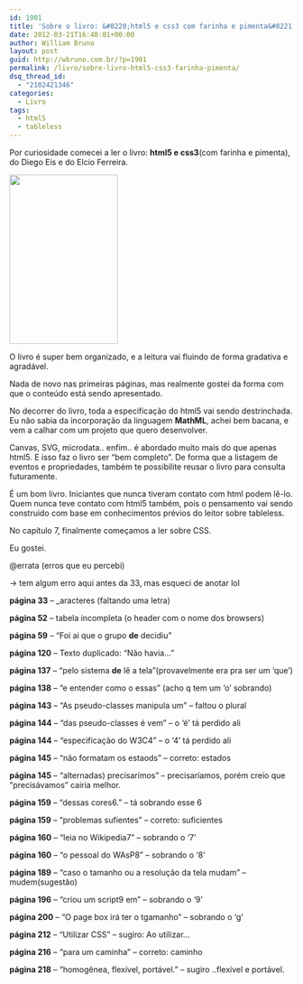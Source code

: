 ```yaml
---
id: 1901
title: 'Sobre o livro: &#8220;html5 e css3 com farinha e pimenta&#8221; &#8211; review'
date: 2012-03-21T16:40:01+00:00
author: William Bruno
layout: post
guid: http://wbruno.com.br/?p=1901
permalink: /livro/sobre-livro-html5-css3-farinha-pimenta/
dsq_thread_id:
  - "2102421346"
categories:
  - Livro
tags:
  - html5
  - tableless
---
```

Por curiosidade comecei a ler o livro: **html5 e css3**(com farinha e pimenta), do Diego Eis e do Elcio Ferreira.
  
[<img class="aligncenter size-medium wp-image-1902" title="320" src="http://wbruno.com.br/wp-content/uploads/2012/03/320-192x300.jpg" alt="" width="192" height="300" srcset="http://wbruno.com.br/wp-content/uploads/2012/03/320-192x300.jpg 192w, http://wbruno.com.br/wp-content/uploads/2012/03/320.jpg 205w" sizes="(max-width: 192px) 100vw, 192px" />](http://wbruno.com.br/wp-content/uploads/2012/03/320.jpg)
  
<!--more-->


  
O livro é super bem organizado, e a leitura vai fluindo de forma gradativa e agradável.
  
Nada de novo nas primeiras páginas, mas realmente gostei da forma com que o conteúdo está sendo apresentado.

No decorrer do livro, toda a especificação do html5 vai sendo destrinchada. Eu não sabia da incorporação da linguagem **MathML**, achei bem bacana, e vem a calhar com um projeto que quero desenvolver.

Canvas, SVG, microdata.. enfim.. é abordado muito mais do que apenas html5. E isso faz o livro ser &#8220;bem completo&#8221;. De forma que a listagem de eventos e propriedades, também te possibilite reusar o livro para consulta futuramente.

É um bom livro. Iniciantes que nunca tiveram contato com html podem lê-lo. Quem nunca teve contato com html5 também, pois o pensamento vai sendo construido com base em conhecimentos prévios do leitor sobre tableless.

No capítulo 7, finalmente começamos a ler sobre CSS.

Eu gostei.

@errata (erros que eu percebi)
  
-> tem algum erro aqui antes da 33, mas esqueci de anotar lol
  
**página 33** &#8211; _aracteres (faltando uma letra)
  
**página 52** &#8211; tabela incompleta (o header com o nome dos browsers)
  
**página 59** &#8211; &#8220;Foi ai que o grupo **de** decidiu&#8221;
  
**página 120** &#8211; Texto duplicado: &#8220;Não havia&#8230;&#8221;
  
**página 137** &#8211; &#8220;pelo sistema **de** lê a tela&#8221;(provavelmente era pra ser um &#8216;que&#8217;)
  
**página 138** &#8211; &#8220;e entender como o essas&#8221; (acho q tem um &#8216;o&#8217; sobrando)
  
**página 143** &#8211; &#8220;As pseudo-classes manipula um&#8221; &#8211; faltou o plural
  
**página 144** &#8211; &#8220;das pseudo-classes é vem&#8221; &#8211; o &#8216;é&#8217; tá perdido ali
  
**página 144** &#8211; &#8220;especificação do W3C4&#8221; &#8211; o &#8216;4&#8217; tá perdido ali
  
**página 145** &#8211; &#8220;não formatam os estaods&#8221; &#8211; correto: estados
  
**página 145** &#8211; &#8220;alternadas) precisarímos&#8221; &#8211; precisaríamos, porém creio que &#8220;precisávamos&#8221; cairia melhor.
  
**página 159** &#8211; &#8220;dessas cores6.&#8221; &#8211; tá sobrando esse 6
  
**página 159** &#8211; &#8220;problemas sufientes&#8221; &#8211; correto: suficientes
  
**página 160** &#8211; &#8220;leia no Wikipedia7&#8221; &#8211; sobrando o &#8216;7&#8217;
  
**página 160** &#8211; &#8220;o pessoal do WAsP8&#8221; &#8211; sobrando o &#8216;8&#8217;
  
**página 189** &#8211; &#8220;caso o tamanho ou a resolução da tela mudam&#8221; &#8211; mudem(sugestão)
  
**página 196** &#8211; &#8220;criou um script9 em&#8221; &#8211; sobrando o &#8216;9&#8217;
  
**página 200** &#8211; &#8220;O page box irá ter o tgamanho&#8221; &#8211; sobrando o &#8216;g&#8217;
  
**página 212** &#8211; &#8220;Utilizar CSS&#8221; &#8211; sugiro: Ao utilizar&#8230;
  
**página 216** &#8211; &#8220;para um caminha&#8221; &#8211; correto: caminho
  
**página 218** &#8211; &#8220;homogênea, flexível, portável.&#8221; &#8211; sugiro ..flexível e portável.